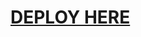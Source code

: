# [DEPLOY HERE](https://dashboard.heroku.com/new?button-url=https%3A%2F%2Fgithub.com%2Fsameerpanthi%2FBATMAN-MANAGEMENT-BOT-OP&template=https%3A%2F%2Fgithub.com%2Fsameerpanthi%2FBATMAN-MANAGEMENT-BOT-OP)
</details
